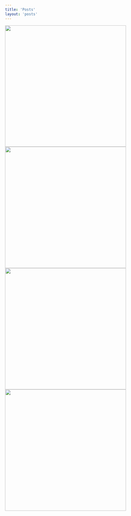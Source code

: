 ```yaml
---
title: 'Posts'
layout: 'posts'
---
```


<style>
  .page{
    display: flex;
    flex-direction: row;
    flex-wrap: wrap;
  }
  .column {
  }

  img {
    width: 400px;
  }

</style>


<div class="page">
  <div class="column">
    <a href="/posts/html/"><img src="/html.png"></a>
  </div>
  <div class="column">
    <a href="/posts/css/"><img src="/css.png" ></a>
  </div>
  <div class="column">
    <a href="/posts/"><img src="/mysql.png" ></a>
  </div>
    <div class="column">
    <a href="/posts/javascript"><img src="/js.png" ></a>
  </div>
</div>

